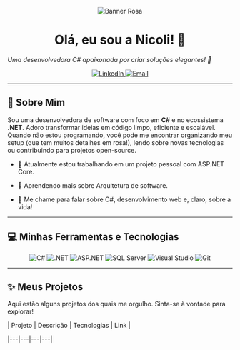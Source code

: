 <p align="center">

 <img src="https://i.imgur.com/JNGZoqR.gif" alt="Banner Rosa"/>

</p>



<h1 align="center">Olá, eu sou a Nicoli! 👋</h1>



<p align="center">

 <em>Uma desenvolvedora C# apaixonada por criar soluções elegantes! 🌸</em>

</p>



<p align="center">

 <a href="https://www.linkedin.com/in/seu-usuario/">

  <img src="https://img.shields.io/badge/LinkedIn-ff69b4?style=for-the-badge&logo=linkedin&logoColor=white" alt="LinkedIn"/>

 </a>
 
  <a href="mailto:nicoliandrademaciel@gmail.com?subject=Olá!&body=Escrevi porque...">
    <img src="https://img.shields.io/badge/Email-ff69b4?style=for-the-badge&logo=gmail&logoColor=white" alt="Email" />
  </a>


</p>



---



## 🎀 Sobre Mim



Sou uma desenvolvedora de software com foco em **C#** e no ecossistema **.NET**. Adoro transformar ideias em código limpo, eficiente e escalável. Quando não estou programando, você pode me encontrar organizando meu setup (que tem muitos detalhes em rosa!), lendo sobre novas tecnologias ou contribuindo para projetos open-source.



- 🔭 Atualmente estou trabalhando em um projeto pessoal com ASP.NET Core.

- 🌱 Aprendendo mais sobre Arquitetura de software.

- 💬 Me chame para falar sobre C#, desenvolvimento web e, claro, sobre a vida!



---



## 💻 Minhas Ferramentas e Tecnologias



<p align="center">

 <img src="https://img.shields.io/badge/C%23-ff69b4?style=for-the-badge&logo=c-sharp&logoColor=white" alt="C#"/>

 <img src="https://img.shields.io/badge/.NET-ff69b4?style=for-the-badge&logo=.net&logoColor=white" alt=".NET"/>

 <img src="https://img.shields.io/badge/ASP.NET-ff69b4?style=for-the-badge&logo=asp.net&logoColor=white" alt="ASP.NET"/>

 <img src="https://img.shields.io/badge/SQL_Server-ff69b4?style=for-the-badge&logo=microsoft-sql-server&logoColor=white" alt="SQL Server"/>

 <img src="https://img.shields.io/badge/Visual_Studio-ff69b4?style=for-the-badge&logo=visual-studio&logoColor=white" alt="Visual Studio"/>

 <img src="https://img.shields.io/badge/Git-ff69b4?style=for-the-badge&logo=git&logoColor=white" alt="Git"/>

</p>



---



## ✨ Meus Projetos



Aqui estão alguns projetos dos quais me orgulho. Sinta-se à vontade para explorar!



| Projeto | Descrição | Tecnologias | Link |

|---|---|---|---|
